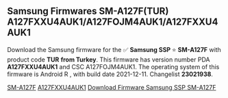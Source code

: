 <h2>Samsung Firmwares SM-A127F(TUR) A127FXXU4AUK1/A127FOJM4AUK1/A127FXXU4AUK1</h2>
Download the Samsung firmware for the ✅ <strong>Samsung SSP </strong> ⭐ <strong>SM-A127F</strong> with product code <strong>TUR</strong> <strong> from Turkey</strong>. This firmware has version number PDA <strong>A127FXXU4AUK1</strong> and CSC A127FOJM4AUK1. The operating system of this firmware is Android R , with build date 2021-12-11. Changelist <strong>23021938</strong>.


[SM-A127F](https://samfirm.shop/samsung/model/SM-A127F)
[A127FXXU4AUK1](https://samfirm.shop/samsung/pda/A127FXXU4AUK1)
[Download Firmware Samsung SSP SM-A127F](https://samfirm.shop/samsung/firmware/481728)
